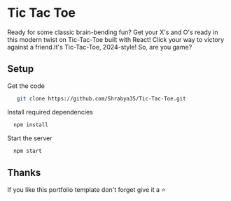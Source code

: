 # Tic Tac Toe

Ready for some classic brain-bending fun? Get your X's and O's ready in this modern twist on Tic-Tac-Toe built with React! Click your way to victory against a friend.It's Tic-Tac-Toe, 2024-style! So, are you game?


## Setup

Get the code
```bash
   git clone https://github.com/Shrabya35/Tic-Tac-Toe.git
```
Install required dependencies
```bash
  npm install
```
Start the server
```bash
  npm start
```

## Thanks

If you like this portfolio template don't forget give it a ⭐
